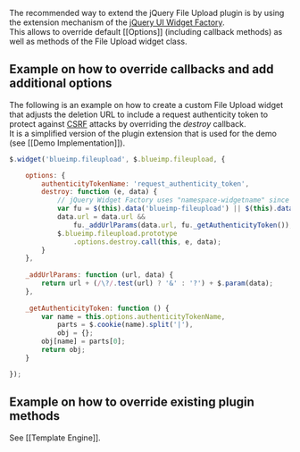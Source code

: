 The recommended way to extend the jQuery File Upload plugin is by using the extension mechanism of the [jQuery UI Widget Factory](http://api.jqueryui.com/jQuery.widget/).  
This allows to override default [[Options]] (including callback methods) as well as methods of the File Upload widget class.

## Example on how to override callbacks and add additional options
The following is an example on how to create a custom File Upload widget that adjusts the deletion URL to include a request authenticity token to protect against [CSRF](http://en.wikipedia.org/wiki/Cross-site_request_forgery) attacks by overriding the *destroy* callback.  
It is a simplified version of the plugin extension that is used for the demo (see [[Demo Implementation]]).

```js
$.widget('blueimp.fileupload', $.blueimp.fileupload, {

    options: {
        authenticityTokenName: 'request_authenticity_token',
        destroy: function (e, data) {
            // jQuery Widget Factory uses "namespace-widgetname" since version 1.10.0:
            var fu = $(this).data('blueimp-fileupload') || $(this).data('fileupload');
            data.url = data.url &&
                fu._addUrlParams(data.url, fu._getAuthenticityToken());
            $.blueimp.fileupload.prototype
                .options.destroy.call(this, e, data);
        }
    },
    
    _addUrlParams: function (url, data) {
        return url + (/\?/.test(url) ? '&' : '?') + $.param(data);
    },
    
    _getAuthenticityToken: function () {
        var name = this.options.authenticityTokenName,
            parts = $.cookie(name).split('|'),
            obj = {};
        obj[name] = parts[0];
        return obj;
    }

});
```

## Example on how to override existing plugin methods
See [[Template Engine]].